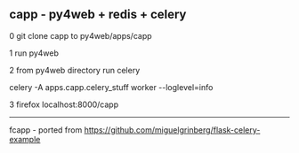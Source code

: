 ## capp - py4web + redis + celery

0 git clone  capp to  py4web/apps/capp

1 run py4web

2 from py4web directory run celery

  celery -A apps.capp.celery_stuff worker --loglevel=info

3 firefox localhost:8000/capp

----------------------------------------

fcapp - ported from https://github.com/miguelgrinberg/flask-celery-example


